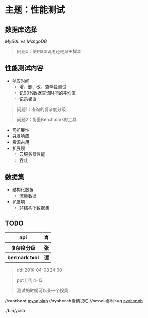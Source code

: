 # 主题：性能测试

## 数据库选择

<em>MySQL vs MongoDB</em>

> 问题0：使用api调用还是原生脚本

## 性能测试内容

* 响应时间
	* 增、删、改、查单独测试
	* 记90%数据查询时间的平均值
	* 记录极值

> 问题1：查询的复杂度分级
> 
> 问题2：衡量Benchmark的工具

* 可扩展性
* 并发响应
* 资源占用
* 扩展项
	* 云服务器性能
	* 吞吐

## 数据集

* 结构化数据
	* 流量数据
* 扩展项
	* 非结构化数据集

## TODO

<table>
	<tr>
		<th>api</th>
		<th>肖</th>
	</tr>
	<tr>
		<th>复杂度分级</th>
		<th>张</th>
	</tr>
	<tr>
		<th>benmark tool</th>
		<th>谭</th>
	</tr>
</table>

> ddl:2016-04-03 24:00
>
> ppt上传:4-13
>
> 测试的时候可以录一个视频

//root:boot
[mysqlslap](http://jiake.iteye.com/blog/432232)
//sysbench看情况吧
//smack各种bug
[sysbench](https://github.com/akopytov/sysbench)

./bin/ycsb
